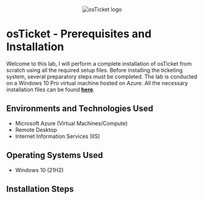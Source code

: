 

<p align="center">
<img src="https://i.imgur.com/Clzj7Xs.png" alt="osTicket logo"/>
</p>


<h1>osTicket - Prerequisites and Installation</h1>

Welcome to this lab, I will perform a complete installation of osTicket from scratch using all the required setup files. Before installing the ticketing system, several preparatory steps must be completed. The lab is conducted on a Windows 10 Pro virtual machine hosted on Azure. All the necessary installation files can be found <b><a href="https://drive.google.com/drive/u/2/folders/1APMfNyfNzcxZC6EzdaNfdZsUwxWYChf6">here</a></b>. 

<h2>Environments and Technologies Used</h2>

- Microsoft Azure (Virtual Machines/Compute)
- Remote Desktop
- Internet Information Services (IIS)

<h2>Operating Systems Used </h2>

- Windows 10</b> (21H2)

<h2>Installation Steps</h2>
